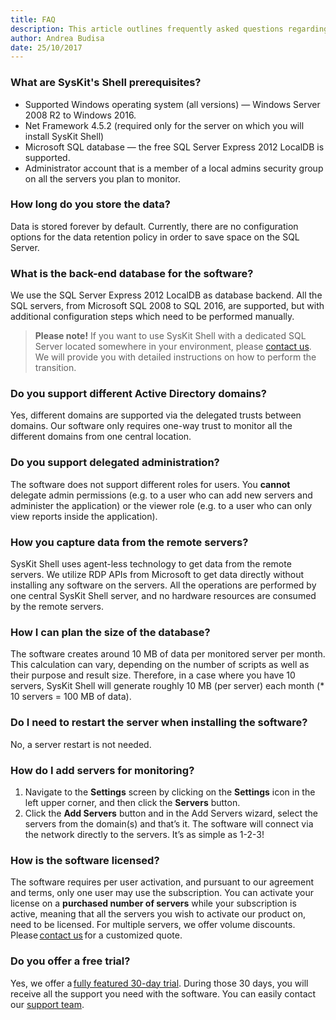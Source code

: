 ```yaml
---
title: FAQ
description: This article outlines frequently asked questions regarding the SysKit Shell.
author: Andrea Budisa
date: 25/10/2017
---
```

### What are SysKit's Shell prerequisites?
+ Supported Windows operating system (all versions) — Windows Server 2008 R2 to Windows 2016.
+ Net Framework 4.5.2 (required only for the server on which you will install SysKit Shell)
+ Microsoft SQL database — the free SQL Server Express 2012 LocalDB is supported.
+ Administrator account that is a member of a local admins security group on all the servers you plan to monitor.

### How long do you store the data?
Data is stored forever by default. Currently, there are no configuration options for the data retention policy in order to save space on the SQL Server.

### What is the back-end database for the software?
We use the SQL Server Express 2012 LocalDB as database backend. All the SQL servers, from Microsoft SQL 2008 to SQL 2016, are supported, but with additional configuration steps which need to be performed manually. 

> __Please note!__ If you want to use SysKit Shell with a dedicated SQL Server located somewhere in your environment, please [contact us](https://www.syskit.com/company/contact-us). We will provide you with detailed instructions on how to perform the transition.

### Do you support different Active Directory domains?
Yes, different domains are supported via the delegated trusts between domains. Our software only requires one-way trust to monitor all the different domains from one central location.

### Do you support delegated administration?
The software does not support different roles for users. You __cannot__ delegate admin permissions (e.g. to a user who can add new servers and administer the application) or the viewer role (e.g. to a user who can only view reports inside the application).

### How you capture data from the remote servers?
SysKit Shell uses agent-less technology to get data from the remote servers. We utilize RDP APIs from Microsoft to get data directly without installing any software on the servers. All the operations are performed by one central SysKit Shell server, and no hardware resources are consumed by the remote servers.

### How I can plan the size of the database?
The software creates around 10 MB of data per monitored server per month. This calculation can vary, depending on the number of scripts as well as their purpose and result size. Therefore, in a case where you have 10 servers, SysKit Shell will generate roughly 10 MB (per server) each month (* 10 servers = 100 MB of data).

### Do I need to restart the server when installing the software?
No, a server restart is not needed.

### How do I add servers for monitoring?
1. Navigate to the __Settings__ screen by clicking on the __Settings__ icon in the left upper corner, and then click the __Servers__ button. 
2. Click the __Add Servers__ button and in the Add Servers wizard, select the servers from the domain(s) and that’s it. The software will connect via the network directly to the servers. It’s as simple as 1-2-3!

### How is the software licensed?
The software requires per user activation, and pursuant to our agreement and terms, only one user may use the subscription. You can activate your license on a __purchased number of servers__ while your subscription is active, meaning that all the servers you wish to activate our product on, need to be licensed. For multiple servers, we offer volume discounts. Please [contact us](https://www.syskit.com/company/contact-us) for a customized quote.

### Do you offer a free trial?
Yes, we offer a [fully featured 30-day trial](https://www.syskit.com/products/shell/download). During those 30 days, you will receive all the support you need with the software. You can easily contact our [support team](https://www.syskit.com/company/contact-us).